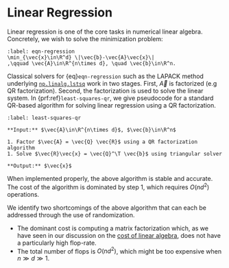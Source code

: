 #  Linear Regression


Linear regression is one of the core tasks in numerical linear algebra.
Concretely, we wish to solve the minimization problem:
```{math}
:label: eqn-regression
\min_{\vec{x}\in\R^d} \|\vec{b}-\vec{A}\vec{x}\|
,\qquad \vec{A}\in\R^{n\times d}, \quad \vec{b}\in\R^n.
```

Classical solvers for {eq}`eqn-regression` such as the LAPACK method underlying [`np.linalg.lstsq`](https://numpy.org/devdocs/reference/generated/numpy.linalg.lstsq.html) work in two stages.
First, $\vec{A}$ is factorized (e.g QR factorization).
Second, the factorization is used to solve the linear system.
In {prf:ref}`least-squares-qr`, we give pseudocode for a standard QR-based algorithm for solving linear regression using a QR factorization.

```{prf:algorithm} Least Squares by QR
:label: least-squares-qr

**Input:** $\vec{A}\in\R^{n\times d}$, $\vec{b}\in\R^n$

1. Factor $\vec{A} = \vec{Q} \vec{R}$ using a QR factorization algorithm
1. Solve $\vec{R}\vec{x} = \vec{Q}^\T \vec{b}$ using triangular solver

**Output:** $\vec{x}$
```

When implemented properly, the above algorithm is stable and accurate.
The cost of the algorithm is dominated by step 1, which requires $O(nd^2)$ operations.

We identify two shortcomings of the above algorithm that can each be addressed through the use of randomization.

- The dominant cost is computing a matrix factorization which, as we have seen in our discussion on the [cost of linear algebra](../Background/cost-of-numerical-linear-algebra.ipynb), does not have a particularly high flop-rate. 
- The total number of flops is $O(nd^2)$, which might be too expensive when $n\gg d \gg 1$.




